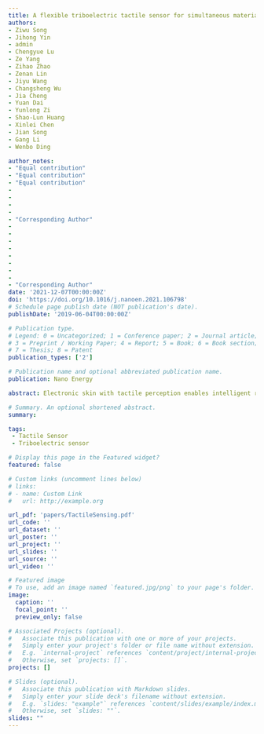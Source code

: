 ```yaml
---
title: A flexible triboelectric tactile sensor for simultaneous material and texture recognition
authors: 
- Ziwu Song
- Jihong Yin
- admin
- Chengyue Lu
- Ze Yang
- Zihao Zhao
- Zenan Lin
- Jiyu Wang
- Changsheng Wu
- Jia Cheng
- Yuan Dai
- Yunlong Zi
- Shao-Lun Huang
- Xinlei Chen
- Jian Song
- Gang Li
- Wenbo Ding

author_notes:
- "Equal contribution"
- "Equal contribution"
- "Equal contribution"
-
-
-
-
- "Corresponding Author"
-
-
-
-
-
-
- 
-
- "Corresponding Author"
date: '2021-12-07T00:00:00Z'
doi: 'https://doi.org/10.1016/j.nanoen.2021.106798'
# Schedule page publish date (NOT publication's date).
publishDate: '2019-06-04T00:00:00Z'

# Publication type.
# Legend: 0 = Uncategorized; 1 = Conference paper; 2 = Journal article;
# 3 = Preprint / Working Paper; 4 = Report; 5 = Book; 6 = Book section;
# 7 = Thesis; 8 = Patent
publication_types: ['2']

# Publication name and optional abbreviated publication name.
publication: Nano Energy

abstract: Electronic skin with tactile perception enables intelligent robots and prostheses to perform dexterous manipu- lation and natural interaction with the human and surroundings. However, using single tactile sensing mecha- nism to simultaneously percept geometry features and materials properties remains a challenge due to the bottleneck of signal decoupling. Herein, we report the MTSensing system – a wireless and fully-integrated tactile sensing system that can simultaneously recognize materials and textures based on a single flexible triboelectric sensor. The proposed triboelectric sensor converts touch into electrical signals and meanwhile, the signal pro- cessing pipeline decouples the signals into macro/micro features and feeds them into the corresponding deep learning models, which simultaneously predict the materials and textures of the contacted objects with the ac- curacies of 99.07% and 99.32%, respectively. The systematic integration of MTSensing hopes to pave the way for deploying low-cost and scalable electronic skin with multi-functional perceptions.

# Summary. An optional shortened abstract.
summary: 

tags:
 - Tactile Sensor
 - Triboelectric sensor

# Display this page in the Featured widget?
featured: false

# Custom links (uncomment lines below)
# links:
# - name: Custom Link
#   url: http://example.org

url_pdf: 'papers/TactileSensing.pdf'
url_code: ''
url_dataset: ''
url_poster: ''
url_project: ''
url_slides: ''
url_source: ''
url_video: ''

# Featured image
# To use, add an image named `featured.jpg/png` to your page's folder.
image:
  caption: ''
  focal_point: ''
  preview_only: false

# Associated Projects (optional).
#   Associate this publication with one or more of your projects.
#   Simply enter your project's folder or file name without extension.
#   E.g. `internal-project` references `content/project/internal-project/index.md`.
#   Otherwise, set `projects: []`.
projects: []

# Slides (optional).
#   Associate this publication with Markdown slides.
#   Simply enter your slide deck's filename without extension.
#   E.g. `slides: "example"` references `content/slides/example/index.md`.
#   Otherwise, set `slides: ""`.
slides: ""
---
```

